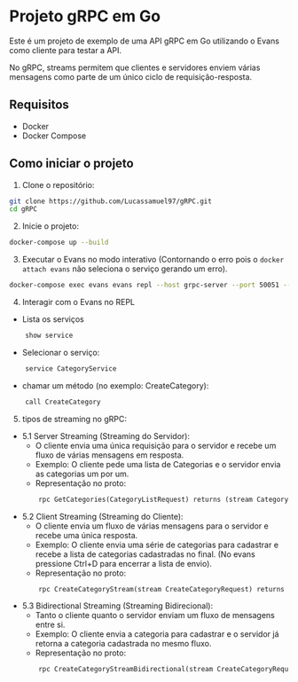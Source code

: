 # Projeto gRPC em Go

Este é um projeto de exemplo de uma API gRPC em Go utilizando o Evans como cliente para testar a API.

No gRPC, streams permitem que clientes e servidores enviem várias mensagens como parte de um único ciclo de requisição-resposta.

## Requisitos

- Docker
- Docker Compose

## Como iniciar o projeto

1. Clone o repositório:

```sh
git clone https://github.com/Lucassamuel97/gRPC.git
cd gRPC
```
2. Inicie o projeto:
```sh
docker-compose up --build
```
3. Executar o Evans no modo interativo (Contornando o erro pois o `docker attach evans` não seleciona o serviço gerando um erro).
```sh
docker-compose exec evans evans repl --host grpc-server --port 50051 --proto /proto/course_category.proto --package pb --service CategoryService
```

4. Interagir com o Evans no REPL
- Lista os serviços
```sh
    show service
```
- Selecionar o serviço:
```sh
    service CategoryService
```
- chamar um método (no exemplo: CreateCategory):
```sh
    call CreateCategory
```

5. tipos de streaming no gRPC:
- 5.1 Server Streaming (Streaming do Servidor):
    - O cliente envia uma única requisição para o servidor e recebe um fluxo de várias mensagens em resposta.
    - Exemplo: O cliente pede uma lista de Categorias e o servidor envia as categorias um por um.
    - Representação no proto:
    ```protobuf
        rpc GetCategories(CategoryListRequest) returns (stream Category);
    ```
- 5.2 Client Streaming (Streaming do Cliente):
    - O cliente envia um fluxo de várias mensagens para o servidor e recebe uma única resposta.
    - Exemplo: O cliente envia uma série de categorias para cadastrar e recebe a lista de categorias cadastradas no final. (No evans pressione Ctrl+D para encerrar a lista de envio).
    - Representação no proto:
    ```protobuf
        rpc CreateCategoryStream(stream CreateCategoryRequest) returns (CategoryList) {}
    ```
- 5.3 Bidirectional Streaming (Streaming Bidirecional):
    - Tanto o cliente quanto o servidor enviam um fluxo de mensagens entre si.
    - Exemplo: O cliente envia a categoria para cadastrar e o servidor já retorna a categoria cadastrada no mesmo fluxo.
    - Representação no proto:
    ```protobuf
        rpc CreateCategoryStreamBidirectional(stream CreateCategoryRequest) returns (stream Category) {}
    ```